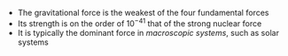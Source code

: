 - The gravitational force is the weakest of the four fundamental forces
- Its strength is on the order of $10^{-41}$ that of the strong nuclear force
- It is typically the dominant force in *macroscopic systems*, such as solar systems